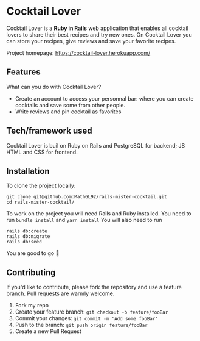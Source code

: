 # Cocktail Lover
Cocktail Lover is a **Ruby in Rails** web application that enables all cocktail lovers to share their best recipes and try new ones. On Cocktail Lover you can store your recipes, give reviews and save your favorite recipes.

Project homepage: https://cocktail-lover.herokuapp.com/

## Features
What can you do with Cocktail Lover?
* Create an account to access your personnal bar: where you can create cocktails and save some from other people.
* Write reviews and pin cocktail as favorites

## Tech/framework used
Cocktail Lover is buil on Ruby on Rails and PostgreSQL for backend; JS HTML and CSS for frontend.

## Installation
To clone the project locally:
```
git clone git@github.com:MathGL92/rails-mister-cocktail.git
cd rails-mister-cocktail/
```
To work on the project you will need Rails and Ruby installed.
You need to run
```bundle install```
and
```yarn install```
You will also need to run 
```
rails db:create
rails db:migrate
rails db:seed
```
You are good to go :tada:

## Contributing
If you'd like to contribute, please fork the repository and use a feature branch. Pull requests are warmly welcome.
1. Fork my repo 
2. Create your feature branch: ```git checkout -b feature/fooBar```
3. Commit your changes: ```git commit -m 'Add some fooBar'```
4. Push to the branch: ```git push origin feature/fooBar```
5. Create a new Pull Request
